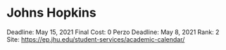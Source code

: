 # Johns Hopkins

Deadline: May 15, 2021
Final Cost: 0
Perzo Deadline: May 8, 2021
Rank: 2
Site: https://ep.jhu.edu/student-services/academic-calendar/